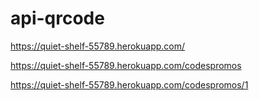 # api-qrcode
https://quiet-shelf-55789.herokuapp.com/

https://quiet-shelf-55789.herokuapp.com/codespromos

https://quiet-shelf-55789.herokuapp.com/codespromos/1
 
